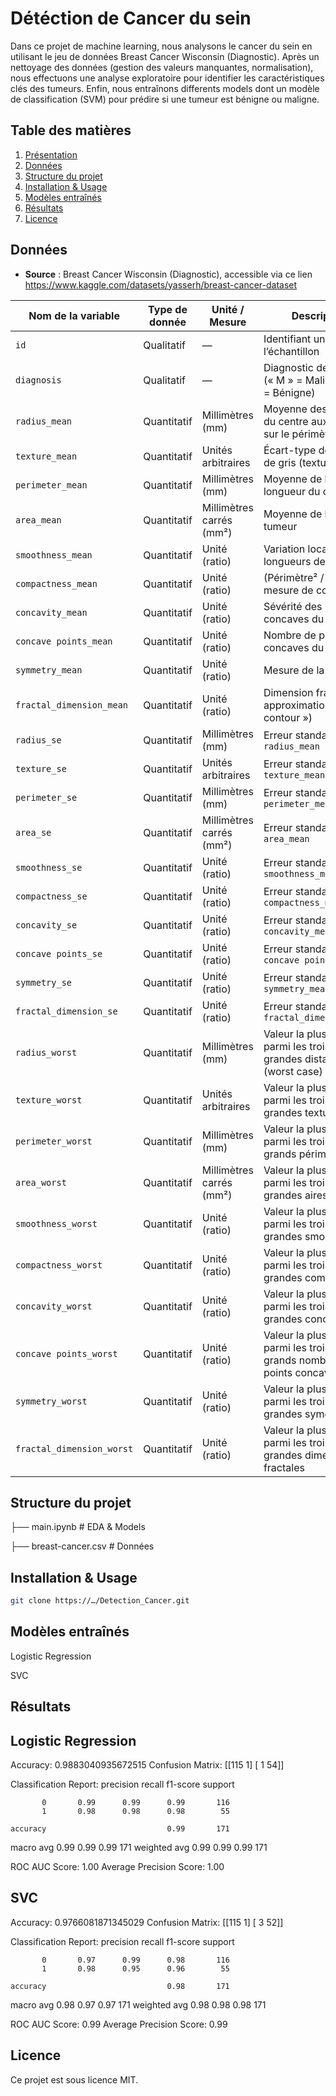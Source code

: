 # Détéction de Cancer du sein

Dans ce projet de machine learning, nous analysons le cancer du sein en utilisant le jeu de données Breast Cancer Wisconsin (Diagnostic).
Après un nettoyage des données (gestion des valeurs manquantes, normalisation), nous effectuons une analyse exploratoire pour identifier les caractéristiques clés des tumeurs. Enfin, nous entraînons differents models dont un modèle de classification (SVM) pour prédire si une tumeur est bénigne ou maligne.

## Table des matières
1. [Présentation](#présentation)
2. [Données](#données)
3. [Structure du projet](#structure-du-projet)
4. [Installation & Usage](#installation--usage)
5. [Modèles entraînés](#modèles-entraînés)
6. [Résultats](#résultats)
7. [Licence](#licence)


## Données
- **Source** : Breast Cancer Wisconsin (Diagnostic), accessible via ce lien https://www.kaggle.com/datasets/yasserh/breast-cancer-dataset

| Nom de la variable                 | Type de donnée | Unité / Mesure          | Description                                                                                           |
|------------------------------------|----------------|-------------------------|-------------------------------------------------------------------------------------------------------|
| `id`                               | Qualitatif     | —                       | Identifiant unique de l’échantillon                                                                  |
| `diagnosis`                        | Qualitatif     | —                       | Diagnostic de la tumeur (« M » = Maligne, « B » = Bénigne)                                           |
| `radius_mean`                      | Quantitatif    | Millimètres (mm)        | Moyenne des distances du centre aux points sur le périmètre                                          |
| `texture_mean`                     | Quantitatif    | Unités arbitraires      | Écart-type des valeurs de gris (texture)                                                             |
| `perimeter_mean`                   | Quantitatif    | Millimètres (mm)        | Moyenne de la longueur du contour                                                                    |
| `area_mean`                        | Quantitatif    | Millimètres carrés (mm²)| Moyenne de l’aire de la tumeur                                                                       |
| `smoothness_mean`                  | Quantitatif    | Unité (ratio)           | Variation locale des longueurs de rayon                                                               |
| `compactness_mean`                 | Quantitatif    | Unité (ratio)           | (Périmètre² / Aire) – 1, mesure de compacité                                                         |
| `concavity_mean`                   | Quantitatif    | Unité (ratio)           | Sévérité des parties concaves du contour                                                             |
| `concave points_mean`              | Quantitatif    | Unité (ratio)           | Nombre de points concaves du contour                                                                 |
| `symmetry_mean`                    | Quantitatif    | Unité (ratio)           | Mesure de la symétrie                                                                                 |
| `fractal_dimension_mean`           | Quantitatif    | Unité (ratio)           | Dimension fractale (« approximation du contour »)                                                    |
| `radius_se`                        | Quantitatif    | Millimètres (mm)        | Erreur standard de `radius_mean`                                                                      |
| `texture_se`                       | Quantitatif    | Unités arbitraires      | Erreur standard de `texture_mean`                                                                     |
| `perimeter_se`                     | Quantitatif    | Millimètres (mm)        | Erreur standard de `perimeter_mean`                                                                   |
| `area_se`                          | Quantitatif    | Millimètres carrés (mm²)| Erreur standard de `area_mean`                                                                        |
| `smoothness_se`                    | Quantitatif    | Unité (ratio)           | Erreur standard de `smoothness_mean`                                                                  |
| `compactness_se`                   | Quantitatif    | Unité (ratio)           | Erreur standard de `compactness_mean`                                                                 |
| `concavity_se`                     | Quantitatif    | Unité (ratio)           | Erreur standard de `concavity_mean`                                                                   |
| `concave points_se`                | Quantitatif    | Unité (ratio)           | Erreur standard de `concave points_mean`                                                              |
| `symmetry_se`                      | Quantitatif    | Unité (ratio)           | Erreur standard de `symmetry_mean`                                                                    |
| `fractal_dimension_se`             | Quantitatif    | Unité (ratio)           | Erreur standard de `fractal_dimension_mean`                                                           |
| `radius_worst`                     | Quantitatif    | Millimètres (mm)        | Valeur la plus élevée parmi les trois plus grandes distances (worst case)                             |
| `texture_worst`                    | Quantitatif    | Unités arbitraires      | Valeur la plus élevée parmi les trois plus grandes textures                                          |
| `perimeter_worst`                  | Quantitatif    | Millimètres (mm)        | Valeur la plus élevée parmi les trois plus grands périmètres                                         |
| `area_worst`                       | Quantitatif    | Millimètres carrés (mm²)| Valeur la plus élevée parmi les trois plus grandes aires                                            |
| `smoothness_worst`                 | Quantitatif    | Unité (ratio)           | Valeur la plus élevée parmi les trois plus grandes smoothness                                        |
| `compactness_worst`                | Quantitatif    | Unité (ratio)           | Valeur la plus élevée parmi les trois plus grandes compactness                                       |
| `concavity_worst`                  | Quantitatif    | Unité (ratio)           | Valeur la plus élevée parmi les trois plus grandes concavités                                        |
| `concave points_worst`             | Quantitatif    | Unité (ratio)           | Valeur la plus élevée parmi les trois plus grands nombres de points concaves                         |
| `symmetry_worst`                   | Quantitatif    | Unité (ratio)           | Valeur la plus élevée parmi les trois plus grandes symétries                                         |
| `fractal_dimension_worst`          | Quantitatif    | Unité (ratio)           | Valeur la plus élevée parmi les trois plus grandes dimensions fractales                              |


## Structure du projet
├── main.ipynb # EDA & Models

├── breast-cancer.csv # Données

## Installation & Usage
```bash
git clone https://…/Detection_Cancer.git
```
## Modèles entraînés
Logistic Regression

SVC

## Résultats

Logistic Regression 
---------------


Accuracy: 0.9883040935672515
Confusion Matrix:
 [[115   1]
 [  1  54]]

Classification Report:
               precision    recall  f1-score   support

           0       0.99      0.99      0.99       116
           1       0.98      0.98      0.98        55

    accuracy                           0.99       171
   macro avg       0.99      0.99      0.99       171
weighted avg       0.99      0.99      0.99       171

ROC AUC Score: 1.00
Average Precision Score: 1.00


SVC
---------------------


Accuracy: 0.9766081871345029
Confusion Matrix:
 [[115   1]
 [  3  52]]

Classification Report:
               precision    recall  f1-score   support

           0       0.97      0.99      0.98       116
           1       0.98      0.95      0.96        55

    accuracy                           0.98       171
   macro avg       0.98      0.97      0.97       171
weighted avg       0.98      0.98      0.98       171

ROC AUC Score: 0.99
Average Precision Score: 0.99

## Licence
Ce projet est sous licence MIT.
